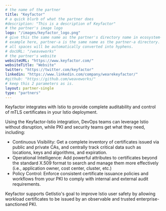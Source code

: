 ```yaml
---
# the name of the partner
title: "Keyfactor"
# a quick blurb of what the partner does
#description: "This is a description of Keyfactor"
# the partner's image logo
logo: "/images/keyfactor_logo.png"
# give this the same name as the partner's directory name in ecosystem-partners.
# example here, partner-a is the same name as the partner-a directory.
# all spaces will be automatically converted into hyphens.
# docURL: "/weaveworks"
# the partner's website
websiteURL: "https://www.keyfactor.com/"
websiteTitle: "Website"
twitter: "https://twitter.com/keyfactor"
linkedin: "https://www.linkedin.com/company/wearekeyfactor/"
#github: "https://github.com/weaveworks/"
# keep this 2 parameters as is.
layout: partner-single
type: "partners"
---
```


Keyfactor integrates with Istio to provide complete auditability and control of mTLS certificates in your Istio deployment.

Using the Keyfactor-Istio integration, DevOps teams can leverage Istio without disruption, while PKI and security teams get what they need, including:

* Continuous Visibility: Get a complete inventory of certificates issued via public and private CAs, and centrally track critical data such as locations, keys and algorithms, and expiration.
* Operational Intelligence: Add powerful attributes to certificates beyond the standard X.509 format to search and manage them more effectively (i.e., application owner, cost center, cluster, etc.)
* Policy Control: Enforce consistent certificate issuance policies and workflows from your PKI to comply with internal and external audit requirements.

Keyfactor supports GetIstio's goal to improve Istio user safety by allowing workload certificates to be issued by an observable and trusted enterprise-sanctioned PKI.
